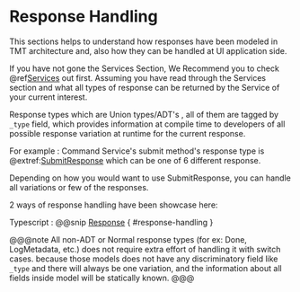 # Response Handling
This sections helps to understand how responses have been modeled in TMT architecture and, also how they can be handled at UI application side.

If you have not gone the Services Section, We Recommend you to check @ref[Services](../services/index.md) out first.
Assuming you have read through the Services section and what all types of response can be returned by the Service of your current interest.

Response types which are Union types/ADT's , all of them are tagged by `_type` field, which provides information at compile time to developers of all possible response variation at runtime for the current response.

For example :
Command Service's submit method's response type is @extref:[SubmitResponse](ts-docs:modules/models.html#submitresponse) which can be one of 6 different response.

Depending on how you would want to use SubmitResponse, you can handle all variations or few of the responses.

2 ways of response handling have been showcase here:

Typescript
:   @@snip [Response](../../../../example/src/documentation/common/ErrorHandlingExample.ts) { #response-handling }


@@@note
All non-ADT or Normal response types (for ex: Done, LogMetadata, etc.) does not require extra effort of handling it with switch cases. because those models does not have any discriminatory field like `_type` and there will always be one variation, and the information about all fields inside model will be statically known.
@@@
